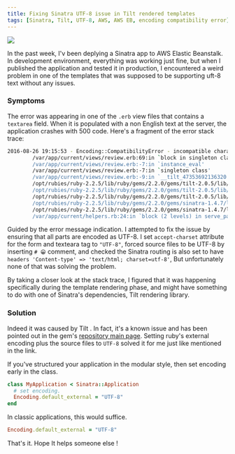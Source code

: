```yaml
---
title: Fixing Sinatra UTF-8 issue in Tilt rendered templates
tags: [Sinatra, Tilt, UTF-8, AWS, AWS EB, encoding compatibility error]
---
```


<img src="{{ site.baseurl }}/public/images/sinatra-logo.png" class="post-image resize-sm center-image" />

In the past week, I'v been deplying a Sinatra app to AWS Elastic Beanstalk. In development environment, everything was working just fine, but when I published the application and tested it in production, I encountered a weird problem in one of the templates that was supposed to be supporting uft-8 text without any issues.

### **Symptoms**
The error was appearing in one of the `.erb` view files that contains a `textarea` field. When it is populated with a non English text at the server, the application crashes with 500 code. Here's a fragment of the error stack trace:

<!-- post-excerpt -->

```sh
2016-08-26 19:15:53 - Encoding::CompatibilityError - incompatible character encodings: UTF-8 and US-ASCII:
        /var/app/current/views/review.erb:69:in `block in singleton class'
        /var/app/current/views/review.erb:-7:in `instance_eval'
        /var/app/current/views/review.erb:-7:in `singleton class'
        /var/app/current/views/review.erb:-9:in `__tilt_47353692136320'
        /opt/rubies/ruby-2.2.5/lib/ruby/gems/2.2.0/gems/tilt-2.0.5/lib/tilt/template.rb:167:in `call'
        /opt/rubies/ruby-2.2.5/lib/ruby/gems/2.2.0/gems/tilt-2.0.5/lib/tilt/template.rb:167:in `evaluate'
        /opt/rubies/ruby-2.2.5/lib/ruby/gems/2.2.0/gems/tilt-2.0.5/lib/tilt/template.rb:102:in `render'
        /opt/rubies/ruby-2.2.5/lib/ruby/gems/2.2.0/gems/sinatra-1.4.7/lib/sinatra/base.rb:823:in `render'
        /opt/rubies/ruby-2.2.5/lib/ruby/gems/2.2.0/gems/sinatra-1.4.7/lib/sinatra/base.rb:667:in `erb'
        /var/app/current/helpers.rb:24:in `block (2 levels) in serve_page'
```
Guided by the error message indication. I attempted to fix the issue by ensuring that all parts are encoded as UTF-8. I set `accept-charset` attribute for the form and texteara tag to `"UTF-8"`, forced source files to be UTF-8 by inserting `# 😁` comment, and checked the Sinatra routing is also set to have
`headers 'Content-type' => 'text/html; charset=utf-8'`, But unfortunately none of that was solving the problem.

By taking a closer look at the stack trace, I figured that it was happening specifically during the template rendering phase, and might have something to do with one of Sinatra's dependencies, Tilt rendering library.

### **Solution**

Indeed it was caused by Tilt . In fact, it's a known issue and has been pointed out in the gem's [repository main page](https://github.com/rtomayko/tilt#encodings).
Setting ruby's external encoding plus the source files to `UTF-8` solved it for me just like mentioned in the link.

If you've structured your application in the modular style, then set encoding early in the class.

```rb
class MyApplication < Sinatra::Application
  # set encoding.
  Encoding.default_external = "UTF-8"
end
```

In classic applications, this would suffice.

```rb
Encoding.default_external = "UTF-8"
```

That's it. Hope It helps someone else !
